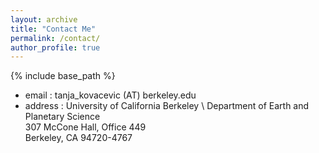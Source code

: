 ```yaml
---
layout: archive
title: "Contact Me"
permalink: /contact/
author_profile: true
---
```


{% include base_path %}

* email : tanja_kovacevic (AT) berkeley.edu
* address : University of California Berkeley \ 
Department of Earth and Planetary Science \
307 McCone Hall, Office 449 \
Berkeley, CA 94720-4767
